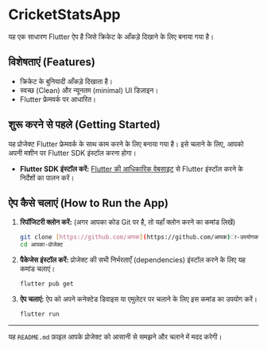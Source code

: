 # CricketStatsApp

यह एक साधारण Flutter ऐप है जिसे क्रिकेट के आँकड़े दिखाने के लिए बनाया गया है।

## विशेषताएं (Features)

- क्रिकेट के बुनियादी आँकड़े दिखाता है।
- स्वच्छ (Clean) और न्यूनतम (minimal) UI डिज़ाइन।
- Flutter फ्रेमवर्क पर आधारित।

## शुरू करने से पहले (Getting Started)

यह प्रोजेक्ट Flutter फ्रेमवर्क के साथ काम करने के लिए बनाया गया है। इसे चलाने के लिए, आपको अपनी मशीन पर Flutter SDK इंस्टॉल करना होगा।

- **Flutter SDK इंस्टॉल करें:**
  [Flutter की आधिकारिक वेबसाइट](https://flutter.dev/docs/get-started/install) से Flutter इंस्टॉल करने के निर्देशों का पालन करें।

## ऐप कैसे चलाएं (How to Run the App)

1.  **रिपॉजिटरी क्लोन करें:**
    (अगर आपका कोड Git पर है, तो यहाँ क्लोन करने का कमांड लिखें)
    ```bash
    git clone [https://github.com/आपक](https://github.com/आपक)ा-उपयोगकर्ता-नाम/आपका-रिपॉजिटरी.git
    cd आपका-प्रोजेक्ट
    ```

2.  **पैकेजेस इंस्टॉल करें:**
    प्रोजेक्ट की सभी निर्भरताएँ (dependencies) इंस्टॉल करने के लिए यह कमांड चलाएं।
    ```bash
    flutter pub get
    ```

3.  **ऐप चलाएं:**
    ऐप को अपने कनेक्टेड डिवाइस या एमुलेटर पर चलाने के लिए इस कमांड का उपयोग करें।
    ```bash
    flutter run
    ```
---
यह `README.md` फ़ाइल आपके प्रोजेक्ट को आसानी से समझने और चलाने में मदद करेगी।
